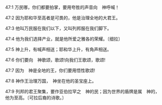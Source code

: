 <a id="1"></a>47:1  万民哪，你们都要拍掌，要用夸胜的声音向　神呼喊！  

<a id="2"></a>47:2  因为耶和华至高者是可畏的，他是治理全地的大君王。  

<a id="3"></a>47:3  他叫万民服在我们以下，又叫列邦服在我们脚下。  

<a id="4"></a>47:4  他为我们选择产业，就是他所爱之雅各的荣耀。〔细拉〕  

<a id="5"></a>47:5  神上升，有喊声相送；耶和华上升，有角声相送。  

<a id="6"></a>47:6  你们要向　神歌颂，歌颂!向我们王歌颂，歌颂!  

<a id="7"></a>47:7  因为　神是全地的王，你们要用悟性歌颂!  

<a id="8"></a>47:8  神作王治理万国，　神坐在他的圣宝座上。  

<a id="9"></a>47:9  列邦的君王聚集，要作亚伯拉罕之　神的民；因为世界的盾牌是属　神的，他为至高。〔可拉后裔的诗歌。〕  
